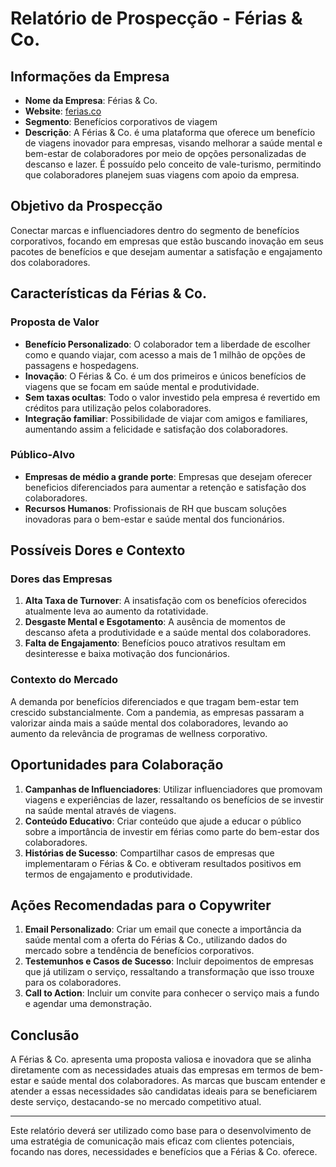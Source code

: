 # Relatório de Prospecção - Férias & Co.
## Informações da Empresa
- **Nome da Empresa**: Férias & Co.
- **Website**: [ferias.co](http://www.ferias.co)
- **Segmento**: Benefícios corporativos de viagem
- **Descrição**: A Férias & Co. é uma plataforma que oferece um benefício de viagens inovador para empresas, visando melhorar a saúde mental e bem-estar de colaboradores por meio de opções personalizadas de descanso e lazer. É possuído pelo conceito de vale-turismo, permitindo que colaboradores planejem suas viagens com apoio da empresa.

## Objetivo da Prospecção
Conectar marcas e influenciadores dentro do segmento de benefícios corporativos, focando em empresas que estão buscando inovação em seus pacotes de benefícios e que desejam aumentar a satisfação e engajamento dos colaboradores.

## Características da Férias & Co.
### Proposta de Valor
- **Benefício Personalizado**: O colaborador tem a liberdade de escolher como e quando viajar, com acesso a mais de 1 milhão de opções de passagens e hospedagens.
- **Inovação**: O Férias & Co. é um dos primeiros e únicos benefícios de viagens que se focam em saúde mental e produtividade.
- **Sem taxas ocultas**: Todo o valor investido pela empresa é revertido em créditos para utilização pelos colaboradores.
- **Integração familiar**: Possibilidade de viajar com amigos e familiares, aumentando assim a felicidade e satisfação dos colaboradores.

### Público-Alvo
- **Empresas de médio a grande porte**: Empresas que desejam oferecer beneficios diferenciados para aumentar a retenção e satisfação dos colaboradores.
- **Recursos Humanos**: Profissionais de RH que buscam soluções inovadoras para o bem-estar e saúde mental dos funcionários.

## Possíveis Dores e Contexto
### Dores das Empresas
1. **Alta Taxa de Turnover**: A insatisfação com os benefícios oferecidos atualmente leva ao aumento da rotatividade.
2. **Desgaste Mental e Esgotamento**: A ausência de momentos de descanso afeta a produtividade e a saúde mental dos colaboradores.
3. **Falta de Engajamento**: Benefícios pouco atrativos resultam em desinteresse e baixa motivação dos funcionários.

### Contexto do Mercado
A demanda por benefícios diferenciados e que tragam bem-estar tem crescido substancialmente. Com a pandemia, as empresas passaram a valorizar ainda mais a saúde mental dos colaboradores, levando ao aumento da relevância de programas de wellness corporativo.

## Oportunidades para Colaboração
1. **Campanhas de Influenciadores**: Utilizar influenciadores que promovam viagens e experiências de lazer, ressaltando os benefícios de se investir na saúde mental através de viagens.
2. **Conteúdo Educativo**: Criar conteúdo que ajude a educar o público sobre a importância de investir em férias como parte do bem-estar dos colaboradores.
3. **Histórias de Sucesso**: Compartilhar casos de empresas que implementaram o Férias & Co. e obtiveram resultados positivos em termos de engajamento e produtividade.

## Ações Recomendadas para o Copywriter
1. **Email Personalizado**: Criar um email que conecte a importância da saúde mental com a oferta do Férias & Co., utilizando dados do mercado sobre a tendência de benefícios corporativos.
2. **Testemunhos e Casos de Sucesso**: Incluir depoimentos de empresas que já utilizam o serviço, ressaltando a transformação que isso trouxe para os colaboradores.
3. **Call to Action**: Incluir um convite para conhecer o serviço mais a fundo e agendar uma demonstração.

## Conclusão
A Férias & Co. apresenta uma proposta valiosa e inovadora que se alinha diretamente com as necessidades atuais das empresas em termos de bem-estar e saúde mental dos colaboradores. As marcas que buscam entender e atender a essas necessidades são candidatas ideais para se beneficiarem deste serviço, destacando-se no mercado competitivo atual. 

---

Este relatório deverá ser utilizado como base para o desenvolvimento de uma estratégia de comunicação mais eficaz com clientes potenciais, focando nas dores, necessidades e benefícios que a Férias & Co. oferece.